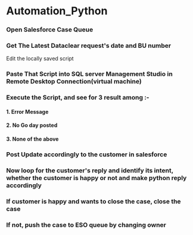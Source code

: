 # Automation_Python


### Open Salesforce Case Queue

### Get The Latest Dataclear request's date and BU number
Edit the locally saved script

### Paste That Script into SQL server Management Studio in Remote Desktop Connection(virtual machine)
### Execute the Script, and see for 3 result among :-
####    1. Error Message
####    2. No Go day posted
####    3. None of the above
    

### Post Update accordingly to the customer in salesforce
### Now loop for the customer's reply and identify its intent, whether the customer is happy or not and make python reply accordingly
### If customer is happy and wants to close the case, close the case
### If not, push the case to ESO queue by changing owner
